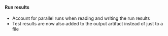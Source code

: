 #### Run results
- Account for parallel runs when reading and writing the run results
- Test results are now also added to the output artifact instead of just to a file 


